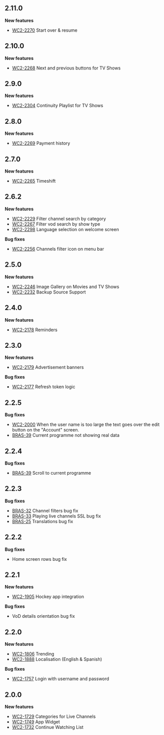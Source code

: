 ## 2.11.0

  **New features**

  - [WC2-2270](https://wetekdev.atlassian.net/browse/WC2-2270) Start over & resume

## 2.10.0

  **New features**

  - [WC2-2268](https://wetekdev.atlassian.net/browse/WC2-2268) Next and previous buttons for TV Shows

## 2.9.0

  **New features**

  - [WC2-2304](https://wetekdev.atlassian.net/browse/WC2-2304) Continuity Playlist for TV Shows

## 2.8.0

  **New features**

  - [WC2-2269](https://wetekdev.atlassian.net/browse/WC2-2269) Payment history

## 2.7.0

  **New features**

  - [WC2-2265](https://wetekdev.atlassian.net/browse/WC2-2265) Timeshift

## 2.6.2

  **New features**

  - [WC2-2229](https://wetekdev.atlassian.net/browse/WC2-2229) Filter channel search by category
  - [WC2-2267](https://wetekdev.atlassian.net/browse/WC2-2267) Filter vod search by show type
  - [WC2-2298](https://wetekdev.atlassian.net/browse/WC2-2298) Language selection on welcome screen
    
  **Bug fixes**
    
  - [WC2-2256](https://wetekdev.atlassian.net/browse/WC2-2256) Channels filter icon on menu bar

## 2.5.0

  **New features**

  - [WC2-2246](https://wetekdev.atlassian.net/browse/WC2-2246) Image Gallery on Movies and TV Shows
  - [WC2-2232](https://wetekdev.atlassian.net/browse/WC2-2232) Backup Source Support

## 2.4.0

  **New features**

  - [WC2-2178](https://wetekdev.atlassian.net/browse/WC2-2178) Reminders

## 2.3.0

  **New features**

  - [WC2-2179](https://wetekdev.atlassian.net/browse/WC2-2179) Advertisement banners

  **Bug fixes**

  - [WC2-2177](https://wetekdev.atlassian.net/browse/WC2-2177)  Refresh token logic

## 2.2.5

  **Bug fixes**
  
  - [WC2-2000](https://wetekdev.atlassian.net/browse/WC2-2000) When the user name is too large the text goes over the edit button on the "Account" screen.
  - [BRAS-39](https://wetekdev.atlassian.net/browse/BRAS-39) Current programme not showing real data

## 2.2.4

  **Bug fixes**

  - [BRAS-39](https://wetekdev.atlassian.net/browse/BRAS-39) Scroll to current programme

## 2.2.3

  **Bug fixes**

  - [BRAS-32](https://wetekdev.atlassian.net/browse/BRAS-32) Channel filters bug fix
  - [BRAS-33](https://wetekdev.atlassian.net/browse/BRAS-33) Playing live channels SSL bug fix
  - [BRAS-25](https://wetekdev.atlassian.net/browse/BRAS-25) Translations bug fix

## 2.2.2

  **Bug fixes**

  - Home screen rows bug fix

## 2.2.1

  **New features**

  - [WC2-1905](https://wetekdev.atlassian.net/browse/WC2-1905) Hockey app integration

  **Bug fixes**

  - VoD details orientation bug fix

## 2.2.0

  **New features**

  - [WC2-1806](https://wetekdev.atlassian.net/browse/WC2-1806)  Trending
  - [WC2-1888](https://wetekdev.atlassian.net/browse/WC2-1888)  Localisation (English & Spanish)

  **Bug fixes**

  - [WC2-1757](https://wetekdev.atlassian.net/browse/WC2-1757)  Login with username and password

## 2.0.0

  **New features**

  - [WC2-1729](https://wetekdev.atlassian.net/browse/WC2-1729)  Categories for Live Channels
  - [WC2-1749](https://wetekdev.atlassian.net/browse/WC2-1749)  App Widget
  - [WC2-1732](https://wetekdev.atlassian.net/browse/WC2-1732)  Continue Watching List
